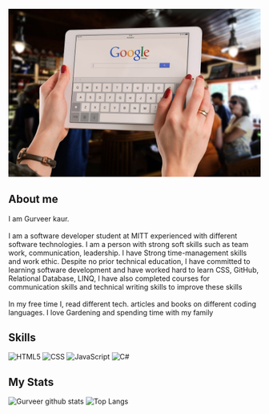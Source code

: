 ![plot](./assets/img/bar-gbece74500_1280.jpg) 


## About me

I am Gurveer kaur.
\
\
I am a software developer student at MITT experienced with different
software technologies. I am a person with strong soft skills such as team
work, communication, leadership. I have Strong time-management skills
and work ethic. Despite no prior technical education, I have committed to
learning software development and have worked hard to learn CSS, GitHub, Relational Database, LINQ, I have also completed courses
for communication skills and technical writing skills to improve these skills
\
\
In my free time I, read different tech. articles and books on different coding languages. I love Gardening and spending time with my family



## Skills
![HTML5](https://img.shields.io/badge/HTML-E34F26.svg?logo=HTML5&style=flat&logoColor=white")
![CSS](https://img.shields.io/badge/CSS-1572B6.svg?logo=CSS3&style=flat&logoColor=white")
![JavaScript](https://img.shields.io/badge/JavaScript-F7DF1E.svg?logo=JavaScript&style=flat&logoColor=white")
![C#](https://img.shields.io/badge/C%23-239120.svg?logo=C-sharp&style=flat")


## My Stats
![Gurveer github stats](https://github-readme-stats.vercel.app/api?username=GurveerKaur1&theme=radical&show_icons=true")
![Top Langs](https://github-readme-stats.vercel.app/api/top-langs/?username=GurveerKaur1&theme=blue-green&langs_count=8&layout=compact)

